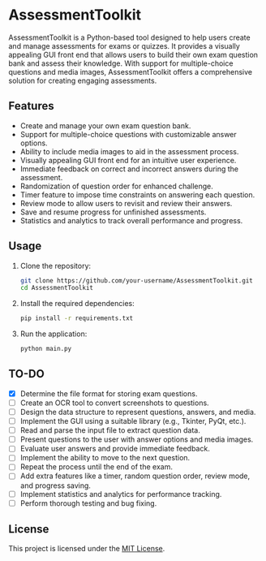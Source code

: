 # AssessmentToolkit

AssessmentToolkit is a Python-based tool designed to help users create and manage assessments for exams or quizzes. It provides a visually appealing GUI front end that allows users to build their own exam question bank and assess their knowledge. With support for multiple-choice questions and media images, AssessmentToolkit offers a comprehensive solution for creating engaging assessments.

## Features

- Create and manage your own exam question bank.
- Support for multiple-choice questions with customizable answer options.
- Ability to include media images to aid in the assessment process.
- Visually appealing GUI front end for an intuitive user experience.
- Immediate feedback on correct and incorrect answers during the assessment.
- Randomization of question order for enhanced challenge.
- Timer feature to impose time constraints on answering each question.
- Review mode to allow users to revisit and review their answers.
- Save and resume progress for unfinished assessments.
- Statistics and analytics to track overall performance and progress.

## Usage

1. Clone the repository:
   ```bash
   git clone https://github.com/your-username/AssessmentToolkit.git
   cd AssessmentToolkit
2. Install the required dependencies:
   ```bash
   pip install -r requirements.txt
3. Run the application:
   ```bash
   python main.py

## TO-DO

- [X] Determine the file format for storing exam questions.
- [ ] Create an OCR tool to convert screenshots to questions.
- [ ] Design the data structure to represent questions, answers, and media.
- [ ] Implement the GUI using a suitable library (e.g., Tkinter, PyQt, etc.).
- [ ] Read and parse the input file to extract question data.
- [ ] Present questions to the user with answer options and media images.
- [ ] Evaluate user answers and provide immediate feedback.
- [ ] Implement the ability to move to the next question.
- [ ] Repeat the process until the end of the exam.
- [ ] Add extra features like a timer, random question order, review mode, and progress saving.
- [ ] Implement statistics and analytics for performance tracking.
- [ ] Perform thorough testing and bug fixing.

## License

This project is licensed under the [MIT License](LICENSE).